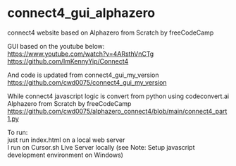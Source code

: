 # connect4_gui_alphazero  
connect4 website based on Alphazero from Scratch by freeCodeCamp  

GUI based on the youtube below:  
https://www.youtube.com/watch?v=4ARsthVnCTg  
https://github.com/ImKennyYip/Connect4  

And code is updated from connect4_gui_my_version  
https://github.com/cwd0075/connect4_gui_my_version  

While connect4 javascript logic is convert from python using codeconvert.ai   
Alphazero from Scratch by freeCodeCamp   
https://github.com/cwd0075/alphazero_connect4/blob/main/connect4_part1.py  

To run:   
just run index.html on a local web server  
I run on Cursor.sh Live Server locally (see Note: Setup javascript development environment on Windows)    
